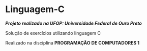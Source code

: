 # Linguagem-C
__*Projeto realizado na UFOP: Universidade Federal de Ouro Preto*__

Solução de exercícios utilizando linguagem C 

Realizado na disciplina **PROGRAMAÇÃO DE COMPUTADORES 1**

